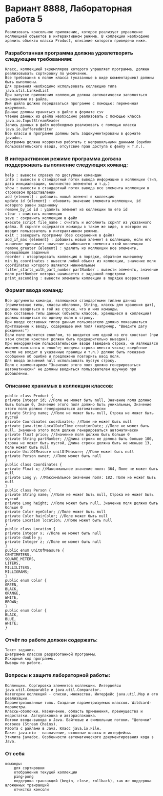 # Вариант 8888, Лабораторная работа 5

    Реализовать консольное приложение, которое реализует управление коллекцией объектов в интерактивном режиме. В коллекции необходимо хранить объекты класса Product, описание которого приведено ниже.

### Разработанная программа должна удовлетворять следующим требованиям:

    Класс, коллекцией экземпляров которого управляет программа, должен реализовывать сортировку по умолчанию.
    Все требования к полям класса (указанные в виде комментариев) должны быть выполнены.
    Для хранения необходимо использовать коллекцию типа java.util.LinkedList
    При запуске приложения коллекция должна автоматически заполняться значениями из файла.
    Имя файла должно передаваться программе с помощью: переменная окружения.
    Данные должны храниться в файле в формате csv
    Чтение данных из файла необходимо реализовать с помощью класса java.io.InputStreamReader
    Запись данных в файл необходимо реализовать с помощью класса java.io.BufferedWriter
    Все классы в программе должны быть задокументированы в формате javadoc.
    Программа должна корректно работать с неправильными данными (ошибки пользовательского ввода, отсутсвие прав доступа к файлу и т.п.).

### В интерактивном режиме программа должна поддерживать выполнение следующих команд:

    help : вывести справку по доступным командам
    info : вывести в стандартный поток вывода информацию о коллекции (тип, дата инициализации, количество элементов и т.д.)
    show : вывести в стандартный поток вывода все элементы коллекции в строковом представлении
    add {element} : добавить новый элемент в коллекцию
    update id {element} : обновить значение элемента коллекции, id которого равен заданному
    remove_by_id id : удалить элемент из коллекции по его id
    clear : очистить коллекцию
    save : сохранить коллекцию в файл
    execute_script file_name : считать и исполнить скрипт из указанного файла. В скрипте содержатся команды в таком же виде, в котором их вводит пользователь в интерактивном режиме.
    exit : завершить программу (без сохранения в файл)
    add_if_max {element} : добавить новый элемент в коллекцию, если его значение превышает значение наибольшего элемента этой коллекции
    remove_greater {element} : удалить из коллекции все элементы, превышающие заданный
    reorder : отсортировать коллекцию в порядке, обратном нынешнему
    min_by_coordinates : вывести любой объект из коллекции, значение поля coordinates которого является минимальным
    filter_starts_with_part_number partNumber : вывести элементы, значение поля partNumber которых начинается с заданной подстроки
    print_ascending : вывести элементы коллекции в порядке возрастания

### Формат ввода команд:

    Все аргументы команды, являющиеся стандартными типами данных (примитивные типы, классы-оболочки, String, классы для хранения дат), должны вводиться в той же строке, что и имя команды.
    Все составные типы данных (объекты классов, хранящиеся в коллекции) должны вводиться по одному полю в строку.
    При вводе составных типов данных пользователю должно показываться приглашение к вводу, содержащее имя поля (например, "Введите дату рождения:")
    Если поле является enum'ом, то вводится имя одной из его констант (при этом список констант должен быть предварительно выведен).
    При некорректном пользовательском вводе (введена строка, не являющаяся именем константы в enum'е; введена строка вместо числа; введённое число не входит в указанные границы и т.п.) должно быть показано сообщение об ошибке и предложено повторить ввод поля.
    Для ввода значений null использовать пустую строку.
    Поля с комментарием "Значение этого поля должно генерироваться автоматически" не должны вводиться пользователем вручную при добавлении.

### Описание хранимых в коллекции классов:

    public class Product {
    private Integer id; //Поле не может быть null, Значение поля должно быть больше 0, Значение этого поля должно быть уникальным, Значение этого поля должно генерироваться автоматически
    private String name; //Поле не может быть null, Строка не может быть пустой
    private Coordinates coordinates; //Поле не может быть null
    private java.time.LocalDateTime creationDate; //Поле не может быть null, Значение этого поля должно генерироваться автоматически
    private float price; //Значение поля должно быть больше 0
    private String partNumber; //Длина строки не должна быть больше 100, Строка не может быть пустой, Длина строки должна быть не меньше 13, Поле может быть null
    private UnitOfMeasure unitOfMeasure; //Поле может быть null
    private Person owner; //Поле может быть null
    }
    public class Coordinates {
    private Float x; //Максимальное значение поля: 364, Поле не может быть null
    private Long y; //Максимальное значение поля: 182, Поле не может быть null
    }
    public class Person {
    private String name; //Поле не может быть null, Строка не может быть пустой
    private Long height; //Поле может быть null, Значение поля должно быть больше 0
    private Color eyeColor; //Поле может быть null
    private Color hairColor; //Поле может быть null
    private Location location; //Поле может быть null
    }
    public class Location {
    private Integer x; //Поле не может быть null
    private double y;
    private Integer z; //Поле не может быть null
    }
    public enum UnitOfMeasure {
    CENTIMETERS,
    SQUARE_METERS,
    LITERS,
    MILLILITERS,
    MILLIGRAMS;
    }
    public enum Color {
    GREEN,
    BLACK,
    ORANGE,
    WHITE,
    BROWN;
    }
    public enum Color {
    BLACK,
    BLUE,
    WHITE;
    }

### Отчёт по работе должен содержать:

    Текст задания.
    Диаграмма классов разработанной программы.
    Исходный код программы.
    Выводы по работе.

### Вопросы к защите лабораторной работы:

    Коллекции. Сортировка элементов коллекции. Интерфейсы java.util.Comparable и java.util.Comparator.
    Категории коллекций - списки, множества. Интерфейс java.util.Map и его реализации.
    Параметризованные типы. Создание параметризуемых классов. Wildcard-параметры.
    Классы-оболочки. Назначение, область применения, преимущества и недостатки. Автоупаковка и автораспаковка.
    Потоки ввода-вывода в Java. Байтовые и символьные потоки. "Цепочки" потоков (Stream Chains).
    Работа с файлами в Java. Класс java.io.File.
    Пакет java.nio - назначение, основные классы и интерфейсы.
    Утилита javadoc. Особенности автоматического документирования кода в Java.

### От себя

    команды:
        для сортировки
        отображения текущей коллекции
        ping-pong
        поддержка транзакций (begin, close, rollback), так же поддержка вложенных транзакций
        отчистка консоли